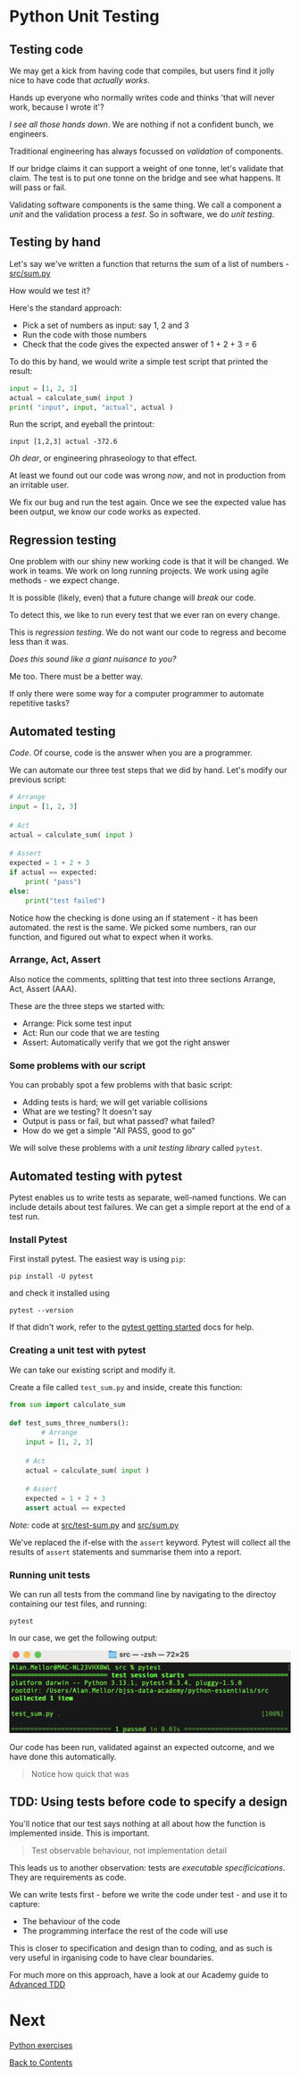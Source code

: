 # Python Unit Testing

## Testing code

We may get a kick from having code that compiles, but users find it jolly nice to have code that _actually works_.

Hands up everyone who normally writes code and thinks 'that will never work, because I wrote it'?

_I see all those hands down_. We are nothing if not a confident bunch, we engineers.

Traditional engineering has always focussed on _validation_ of components.

If our bridge claims it can support a weight of one tonne, let's validate that claim. The test is to put one tonne on the bridge and see what happens. It will pass or fail.

Validating software components is the same thing. We call a component a _unit_ and the validation process a _test_. So in software, we do _unit testing_.

## Testing by hand

Let's say we've written a function that returns the sum of a list of numbers - [src/sum.py](/src/sum.py)

How would we test it?

Here's the standard approach:

- Pick a set of numbers as input: say 1, 2 and 3
- Run the code with those numbers
- Check that the code gives the expected answer of 1 + 2 + 3 = 6

To do this by hand, we would write a simple test script that printed the result:

```python
input = [1, 2, 3]
actual = calculate_sum( input )
print( "input", input, "actual", actual )
```

Run the script, and eyeball the printout:

```text
input [1,2,3] actual -372.6
```

_Oh dear_, or engineering phraseology to that effect.

At least we found out our code was wrong _now_, and not in production from an irritable user.

We fix our bug and run the test again. Once we see the expected value has been output, we know our code works as expected.

## Regression testing

One problem with our shiny new working code is that it will be changed. We work in teams. We work on long running projects. We work using agile methods - we expect change.

It is possible (likely, even) that a future change will _break_ our code.

To detect this, we like to run every test that we ever ran on every change.

This is _regression testing_. We do not want our code to regress and become less than it was.

_Does this sound like a giant nuisance to you?_

Me too. There must be a better way.

If only there were some way for a computer programmer to automate repetitive tasks?

## Automated testing

_Code_. Of course, code is the answer when you are a programmer.

We can automate our three test steps that we did by hand. Let's modify our previous script:

```python
# Arrange
input = [1, 2, 3]

# Act
actual = calculate_sum( input )

# Assert
expected = 1 + 2 + 3
if actual == expected:
    print( "pass")
else:
    print("test failed")
```

Notice how the checking is done using an if statement - it has been automated. the rest is the same. We picked some numbers, ran our function, and figured out what to expect when it works.

### Arrange, Act, Assert

Also notice the comments, splitting that test into three sections Arrange, Act, Assert (AAA).

These are the three steps we started with:

- Arrange: Pick some test input
- Act: Run our code that we are testing
- Assert: Automatically verify that we got the right answer

### Some problems with our script

You can probably spot a few problems with that basic script:

- Adding tests is hard; we will get variable collisions
- What are we testing? It doesn't say
- Output is pass or fail, but what passed? what failed?
- How do we get a simple "All PASS, good to go"

We will solve these problems with a _unit testing library_ called `pytest`.

## Automated testing with pytest

Pytest enables us to write tests as separate, well-named functions. We can include details about test failures. We can get a simple report at the end of a test run.

### Install Pytest

First install pytest. The easiest way is using `pip`:

```text
pip install -U pytest
```

and check it installed using

```text
pytest --version
```

If that didn't work, refer to the [pytest getting started](https://docs.pytest.org/en/stable/getting-started.html) docs for help.

### Creating a unit test with pytest

We can take our existing script and modify it.

Create a file called `test_sum.py` and inside, create this function:

```python
from sum import calculate_sum

def test_sums_three_numbers():
        # Arrange
    input = [1, 2, 3]

    # Act
    actual = calculate_sum( input )

    # Assert
    expected = 1 + 2 + 3
    assert actual == expected
```

_Note:_ code at [src/test-sum.py](/src/test_sum.py) and [src/sum.py](/src/sum.py)

We've replaced the if-else with the `assert` keyword. Pytest will collect all the results of `assert` statements and summarise them into a report.

### Running unit tests

We can run all tests from the command line by navigating to the directoy containing our test files, and running:

```text
pytest
```

In our case, we get the following output:

![Test passing in pytest](/images/pytest-pass.png)

Our code has been run, validated against an expected outcome, and we have done this automatically.

> Notice how quick that was

## TDD: Using tests before code to specify a design

You'll notice that our test says nothing at all about how the function is implemented inside. This is important.

> Test observable behaviour, not implementation detail

This leads us to another observation: tests are _executable specificications_. They are requirements as code.

We can write tests first - before we write the code under test - and use it to capture:

- The behaviour of the code
- The programming interface the rest of the code will use

This is closer to specification and design than to coding, and as such is very useful in irganising code to have clear boundaries.

For much more on this approach, have a look at our Academy guide to [Advanced TDD](https://github.com/bjssacademy/advanced-tdd)

# Next

[Python exercises](/exercises.md)

[Back to Contents](/contents.md)
